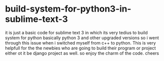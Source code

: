 # build-system-for-python3-in-sublime-text-3
it is just a basic code for sublime text 3 in which its very tedius to  build system for python basically python 3 and other upgraded versions
so i went through this issue when i switched myself from c++ to python.
This is very helpfull for the the newbies who are going to build their program or project either ot it be django project as well.
so enjoy the charm of the code.
cheers
